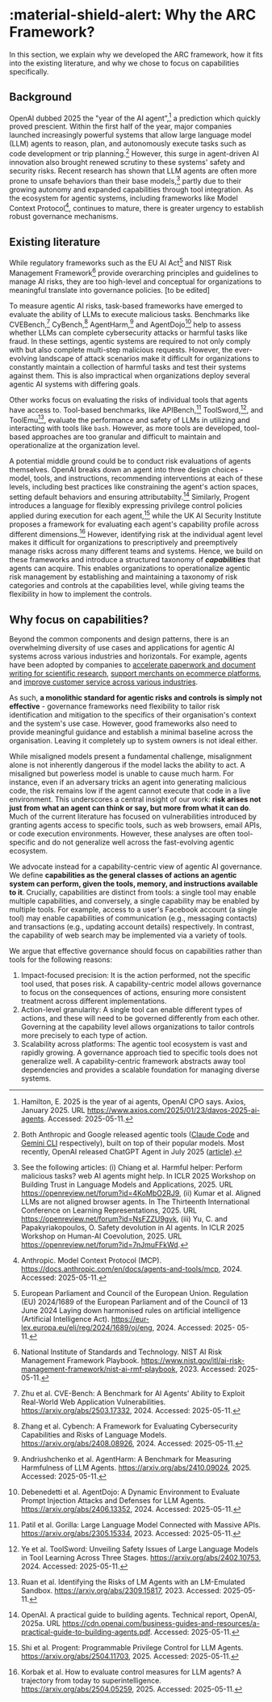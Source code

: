 # :material-shield-alert: Why the ARC Framework?

In this section, we explain why we developed the ARC framework, how it fits into the existing literature, and why we chose to focus on capabilities specifically.

## Background

OpenAI dubbed 2025 the "year of the AI agent”,[^1] a prediction which quickly proved prescient. Within the first half of the year, major companies launched increasingly powerful systems that allow large language model (LLM) agents to reason, plan, and autonomously execute tasks such as code development or trip planning.[^2] However, this surge in agent-driven AI innovation also brought renewed scrutiny to these systems' safety and security risks. Recent research has shown that LLM agents are often more prone to unsafe behaviors than their base models,[^3] partly due to their growing autonomy and expanded capabilities through tool integration. As the ecosystem for agentic systems, including frameworks like Model Context Protocol[^4], continues to mature, there is greater urgency to establish robust governance mechanisms. 

## Existing literature

While regulatory frameworks such as the EU AI Act[^5] and NIST Risk Management Framework[^6] provide overarching principles and guidelines to manage AI risks, they are too high-level and conceptual for organizations to meaningful translate into governance policies. [to be edited]

To measure agentic AI risks, task-based frameworks have emerged to evaluate the ability of LLMs to execute malicious tasks. Benchmarks like CVEBench,[^7] CyBench,[^8] AgentHarm,[^9] and AgentDojo[^10] help to assess whether LLMs can complete cybersecurity attacks or harmful tasks like fraud. In these settings, agentic systems are required to not only comply with but also complete multi-step malicious requests. However, the ever-evolving landscape of attack scenarios make it difficult for organizations to constantly maintain a collection of harmful tasks and test their systems against them. This is also impractical when organizations deploy several agentic AI systems with differing goals.

Other works focus on evaluating the risks of individual tools that agents have access to. Tool-based benchmarks, like APIBench,[^11] ToolSword,[^12], and ToolEmu[^13], evaluate the performance and safety of LLMs in utilizing and interacting with tools like `bash`. However, as more tools are developed, tool-based approaches are too granular and difficult to maintain and operationalize at the organization level. 

 A potential middle ground could be to conduct risk evaluations of agents themselves. OpenAI breaks down an agent into three design choices - model, tools, and instructions, recommending interventions at each of these levels, including best practices like constraining the agent's action spaces, setting default behaviors and ensuring attributabilty.[^14] Similarly, Progent introduces a language for flexibly expressing privilege control policies applied during execution for each agent,[^15] while the UK AI Security Institute proposes a framework for evaluating each agent's capability profile across different dimensions.[^16] However, identifying risk at the individual agent level makes it difficult for organizations to prescriptively and preemptively manage risks across many different teams and systems. Hence, we build on these frameworks and introduce a structured taxonomy of ***capabilities*** that agents can acquire. This enables organizations to operationalize agentic risk management by establishing and maintaining a taxonomy of risk categories and controls at the capabilities level, while giving teams the flexibility in how to implement the controls. 

## Why focus on capabilities?

Beyond the common components and design patterns, there is an overwhelming diversity of use cases and applications for agentic AI systems across various industries and horizontals. For example, agents have been adopted by companies to [accelerate paperwork and document writing for scientific research](https://www.anthropic.com/customers/bluenote), [support merchants on ecommerce platforms](https://www.grab.com/sg/press/others/grab-deploys-agentic-ai-to-empower-merchants-and-driver-partners/), and [improve customer service across various industries](https://cloud.google.com/transform/101-real-world-generative-ai-use-cases-from-industry-leaders). 

As such, **a monolithic standard for agentic risks and controls is simply not effective** - governance frameworks need flexibility to tailor risk identification and mitigation to the specifics of their organisation's context and the system's use case. However, good frameworks also need to provide meaningful guidance and establish a minimal baseline across the organisation. Leaving it completely up to system owners is not ideal either.

While misaligned models present a fundamental challenge, misalignment alone is not inherently dangerous if the model lacks the ability to act. A misaligned but powerless model is unable to cause much harm. For instance, even if an adversary tricks an agent into generating malicious code, the risk remains low if the agent cannot execute that code in a live environment. This underscores a central insight of our work: **risk arises not just from what an agent can think or say, but more from what it can do**. Much of the current literature has focused on vulnerabilities introduced by granting agents access to specific tools, such as web browsers, email APIs, or code execution environments. However, these analyses are often tool-specific and do not generalize well across the fast-evolving agentic ecosystem.

We advocate instead for a capability-centric view of agentic AI governance. We define **capabilities as the general classes of actions an agentic system can perform, given the tools, memory, and instructions available to it**. Crucially, capabilities are distinct from tools: a single tool may enable multiple capabilities, and conversely, a single capability may be enabled by multiple tools. For example, access to a user's Facebook account (a single tool) may enable capabilities of communication (e.g., messaging contacts) and transactions (e.g., updating account details) respectively. In contrast, the capability of web search may be implemented via a variety of tools.

We argue that effective governance should focus on capabilities rather than tools for the following reasons:

1. Impact-focused precision: It is the action performed, not the specific tool used, that poses risk. A capability-centric model allows governance to focus on the consequences of actions, ensuring more consistent treatment across different implementations.
2. Action-level granularity: A single tool can enable different types of actions, and these will need to be governed differently from each other. Governing at the capability level allows organizations to tailor controls more precisely to each type of action.
3. Scalability across platforms: The agentic tool ecosystem is vast and rapidly growing. A governance approach tied to specific tools does not generalize well. A capability-centric framework abstracts away tool dependencies and provides a scalable foundation for managing diverse systems.

 <!--- Footnotes below --->

[^1]: Hamilton, E. 2025 is the year of ai agents, OpenAI CPO says. Axios, January 2025. URL <https://www.axios.com/2025/01/23/davos-2025-ai-agents>. Accessed: 2025-05-11.
[^2]: Both Anthropic and Google released agentic tools ([Claude Code](https://www.anthropic.com/solutions/agents) and [Gemini CLI](https://blog.google/technology/developers/introducing-gemini-cli-open-source-ai-agent/) respectively), built on top of their popular models. Most recently, OpenAI released ChatGPT Agent in July 2025 ([article](https://openai.com/index/introducing-chatgpt-agent/)).
[^3]: See the following articles: (i) Chiang et al. Harmful helper: Perform malicious tasks? web AI agents might help. In ICLR 2025 Workshop on Building Trust in Language Models and Applications, 2025. URL <https://openreview.net/forum?id=4KoMbO2RJ9>, (ii) Kumar et al. Aligned LLMs are not aligned browser agents. In The Thirteenth International Conference on Learning Representations, 2025. URL <https://openreview.net/forum?id=NsFZZU9gvk>, (iii) Yu, C. and Papakyriakopoulos, O. Safety devolution in AI agents. In ICLR 2025 Workshop on Human-AI Coevolution, 2025. URL <https://openreview.net/forum?id=7nJmuFFkWd>.
[^4]: Anthropic. Model Context Protocol (MCP). <https://docs.anthropic.com/en/docs/agents-and-tools/mcp>, 2024. Accessed: 2025-05-11.
[^5]: European Parliament and Council of the European Union. Regulation (EU) 2024/1689 of the European Parliament and of the Council of 13 June 2024 Laying down harmonised rules on artificial intelligence (Artificial Intelligence Act). <https://eur-lex.europa.eu/eli/reg/2024/1689/oj/eng>, 2024. Accessed: 2025- 05-11.
[^6]: National Institute of Standards and Technology. NIST AI Risk Management Framework Playbook. <https://www.nist.gov/itl/ai-risk-management-framework/nist-ai-rmf-playbook>, 2023. Accessed: 2025-05-11.
[^7]: Zhu et al. CVE-Bench: A Benchmark for AI Agents' Ability to Exploit Real-World Web Application Vulnerabilities. <https://arxiv.org/abs/2503.17332>, 2024. Accessed: 2025-05-11.
[^8]: Zhang et al. Cybench: A Framework for Evaluating Cybersecurity Capabilities and Risks of Language Models. <https://arxiv.org/abs/2408.08926>, 2024. Accessed: 2025-05-11.
[^9]: Andriushchenko et al. AgentHarm: A Benchmark for Measuring Harmfulness of LLM Agents. <https://arxiv.org/abs/2410.09024>, 2025. Accessed: 2025-05-11.
[^10]: Debenedetti et al. AgentDojo: A Dynamic Environment to Evaluate Prompt Injection Attacks and Defenses for LLM Agents. <https://arxiv.org/abs/2406.13352>, 2024. Accessed: 2025-05-11.
[^11]: Patil et al. Gorilla: Large Language Model Connected with Massive APIs. <https://arxiv.org/abs/2305.15334>, 2023. Accessed: 2025-05-11.
[^12]: Ye et al. ToolSword: Unveiling Safety Issues of Large Language Models in Tool Learning Across Three Stages. <https://arxiv.org/abs/2402.10753>, 2024. Accessed: 2025-05-11.
[^13]: Ruan et al. Identifying the Risks of LM Agents with an LM-Emulated Sandbox. <https://arxiv.org/abs/2309.15817>, 2023. Accessed: 2025-05-11.
[^14]: OpenAI. A practical guide to building agents. Technical report, OpenAI, 2025a. URL <https://cdn.openai.com/business-guides-and-resources/a-practical-guide-to-building-agents.pdf>. Accessed: 2025-05-11.
[^15]: Shi et al. Progent: Programmable Privilege Control for LLM Agents. <https://arxiv.org/abs/2504.11703>, 2025. Accessed: 2025-05-11.
[^16]: Korbak et al. How to evaluate control measures for LLM agents? A trajectory from today to superintelligence. <https://arxiv.org/abs/2504.05259>, 2025. Accessed: 2025-05-11.